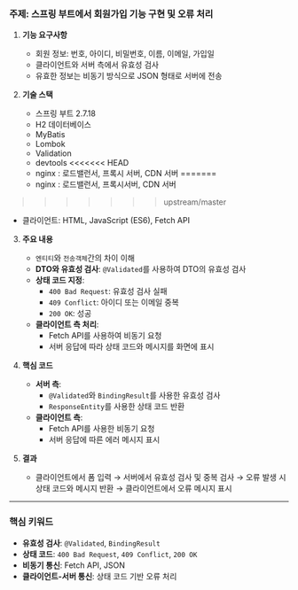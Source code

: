 ### **주제: 스프링 부트에서 회원가입 기능 구현 및 오류 처리**

1. **기능 요구사항**
   - 회원 정보: 번호, 아이디, 비밀번호, 이름, 이메일, 가입일
   - 클라이언트와 서버 측에서 유효성 검사
   - 유효한 정보는 비동기 방식으로 JSON 형태로 서버에 전송    

   
2. **기술 스택**
   - 스프링 부트 2.7.18
   - H2 데이터베이스
   - MyBatis
   - Lombok
   - Validation
   - devtools
<<<<<<< HEAD
   - nginx : 로드밸런서, 프록시 서버, CDN 서버
=======
   - nginx : 로드밸런서, 프록시서버, CDN 서버
>>>>>>> upstream/master
   - 클라이언트: HTML, JavaScript (ES6), Fetch API   
   

3. **주요 내용**
   - `엔티티`와 `전송객체`간의 차이 이해
   - **DTO와 유효성 검사**: `@Validated`를 사용하여 DTO의 유효성 검사
   - **상태 코드 지정**:
     - `400 Bad Request`: 유효성 검사 실패
     - `409 Conflict`: 아이디 또는 이메일 중복
     - `200 OK`: 성공
   - **클라이언트 측 처리**:
     - Fetch API를 사용하여 비동기 요청
     - 서버 응답에 따라 상태 코드와 메시지를 화면에 표시   


4. **핵심 코드**
   - **서버 측**:
     - `@Validated`와 `BindingResult`를 사용한 유효성 검사
     - `ResponseEntity`를 사용한 상태 코드 반환
   - **클라이언트 측**:
     - Fetch API를 사용한 비동기 요청
     - 서버 응답에 따른 에러 메시지 표시   
     

5. **결과**
   - 클라이언트에서 폼 입력 → 서버에서 유효성 검사 및 중복 검사 → 오류 발생 시 상태 코드와 메시지 반환 → 클라이언트에서 오류 메시지 표시

---

### **핵심 키워드**
- **유효성 검사**: `@Validated`, `BindingResult`
- **상태 코드**: `400 Bad Request`, `409 Conflict`, `200 OK`
- **비동기 통신**: Fetch API, JSON
- **클라이언트-서버 통신**: 상태 코드 기반 오류 처리











